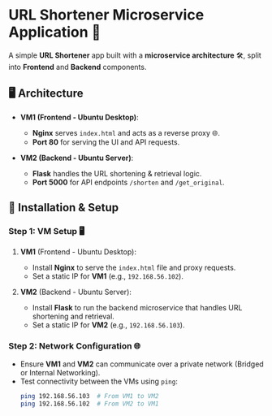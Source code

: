 # URL Shortener Microservice Application 🚀

A simple **URL Shortener** app built with a **microservice architecture** 🛠️, split into **Frontend** and **Backend** components.

## 🖥️ **Architecture**

- **VM1 (Frontend - Ubuntu Desktop)**:
  - **Nginx** serves `index.html` and acts as a reverse proxy 🌐.
  - **Port 80** for serving the UI and API requests.

- **VM2 (Backend - Ubuntu Server)**:
  - **Flask** handles the URL shortening & retrieval logic.
  - **Port 5000** for API endpoints `/shorten` and `/get_original`.

## 🔧 **Installation & Setup**

### Step 1: VM Setup 🖥️

1. **VM1** (Frontend - Ubuntu Desktop):
   - Install **Nginx** to serve the `index.html` file and proxy requests.
   - Set a static IP for **VM1** (e.g., `192.168.56.102`).

2. **VM2** (Backend - Ubuntu Server):
   - Install **Flask** to run the backend microservice that handles URL shortening and retrieval.
   - Set a static IP for **VM2** (e.g., `192.168.56.103`).

### Step 2: Network Configuration 🌐

- Ensure **VM1** and **VM2** can communicate over a private network (Bridged or Internal Networking).
- Test connectivity between the VMs using `ping`:
  ```bash
  ping 192.168.56.103  # From VM1 to VM2
  ping 192.168.56.102  # From VM2 to VM1
